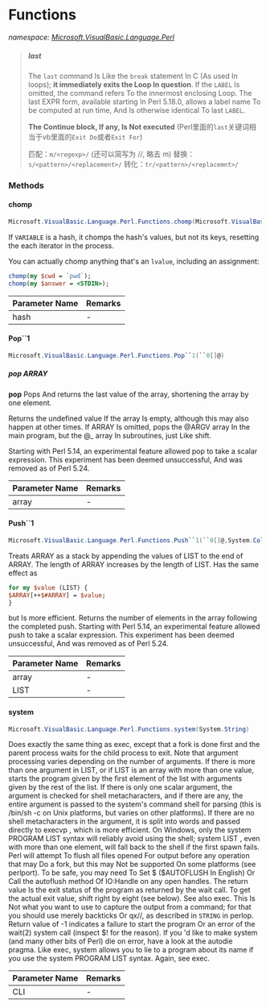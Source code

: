 ﻿# Functions
_namespace: [Microsoft.VisualBasic.Language.Perl](./index.md)_



> 
>  ##### last
>  
>  The ``last`` command Is Like the ``break`` statement In C (As used In loops); **it immediately exits the Loop In question**. 
>  If the ``LABEL`` Is omitted, the command refers To the innermost enclosing Loop. The last EXPR form, available starting 
>  In Perl 5.18.0, allows a label name To be computed at run time, And Is otherwise identical To last ``LABEL``. 
>  
>  **The Continue block, If any, Is Not executed**
>  (Perl里面的``last``关键词相当于vb里面的``Exit Do``或者``Exit For``)
>  
>  匹配：``m/<regexp>/`` (还可以简写为 /<regexp>/, 略去 m)
>  替换：``s/<pattern>/<replacement>/``
>  转化：``tr/<pattern>/<replacemnt>/``
>  


### Methods

#### chomp
```csharp
Microsoft.VisualBasic.Language.Perl.Functions.chomp(Microsoft.VisualBasic.Dictionary{Microsoft.VisualBasic.ComponentModel.DataSourceModel.NamedValue{System.String}}@)
```
If ``VARIABLE`` is a hash, it chomps the hash's values, but not its keys, resetting the each iterator 
 in the process.
 
 You can actually chomp anything that's an ``lvalue``, including an assignment:
 
 ```perl
 chomp(my $cwd = `pwd`);
 chomp(my $answer = <STDIN>);
 ```

|Parameter Name|Remarks|
|--------------|-------|
|hash|-|


#### Pop``1
```csharp
Microsoft.VisualBasic.Language.Perl.Functions.Pop``1(``0[]@)
```
##### pop ARRAY
 
 **pop**
 Pops And returns the last value of the array, shortening the array by one element.
 
 Returns the undefined value If the array Is empty, although this may also happen at 
 other times. If ARRAY Is omitted, pops the @ARGV array In the main program, but the 
 @_ array In subroutines, just Like shift.
 
 Starting with Perl 5.14, an experimental feature allowed pop to take a scalar expression. 
 This experiment has been deemed unsuccessful, And was removed as of Perl 5.24.

|Parameter Name|Remarks|
|--------------|-------|
|array|-|


#### Push``1
```csharp
Microsoft.VisualBasic.Language.Perl.Functions.Push``1(``0[]@,System.Collections.Generic.IEnumerable{``0})
```
Treats ARRAY as a stack by appending the values of LIST to the end of ARRAY. The length of ARRAY 
 increases by the length of LIST. Has the same effect as
 
 ```perl
 for my $value (LIST) {
 $ARRAY[++$#ARRAY] = $value;
 }
 ```
 
 but Is more efficient. Returns the number of elements in the array following the completed push.
 Starting with Perl 5.14, an experimental feature allowed push to take a scalar expression. 
 This experiment has been deemed unsuccessful, And was removed as of Perl 5.24.

|Parameter Name|Remarks|
|--------------|-------|
|array|-|
|LIST|-|


#### system
```csharp
Microsoft.VisualBasic.Language.Perl.Functions.system(System.String)
```
Does exactly the same thing as exec, except that a fork is done first and the parent process waits for the 
 child process to exit. Note that argument processing varies depending on the number of arguments. If there 
 is more than one argument in LIST, or if LIST is an array with more than one value, starts the program 
 given by the first element of the list with arguments given by the rest of the list. If there is only one 
 scalar argument, the argument is checked for shell metacharacters, and if there are any, the entire argument 
 is passed to the system's command shell for parsing (this is /bin/sh -c on Unix platforms, but varies on 
 other platforms). If there are no shell metacharacters in the argument, it is split into words and passed 
 directly to execvp , which is more efficient. On Windows, only the system PROGRAM LIST syntax will reliably 
 avoid using the shell; system LIST , even with more than one element, will fall back to the shell if the 
 first spawn fails.
 Perl will attempt To flush all files opened For output before any operation that may Do a fork, but this 
 may Not be supported On some platforms (see perlport). To be safe, you may need To Set $ ($AUTOFLUSH In 
 English) Or Call the autoflush method Of IO:Handle on any open handles.
 The return value Is the exit status of the program as returned by the wait call. To get the actual exit 
 value, shift right by eight (see below). See also exec. This Is Not what you want to use to capture the 
 output from a command; for that you should use merely backticks Or qx//, as described in `STRING` in perlop. 
 Return value of -1 indicates a failure to start the program Or an error of the wait(2) system call 
 (inspect $! for the reason).
 If you 'd like to make system (and many other bits of Perl) die on error, have a look at the autodie pragma.
 Like exec, system allows you to lie to a program about its name if you use the system PROGRAM LIST syntax. 
 Again, see exec.

|Parameter Name|Remarks|
|--------------|-------|
|CLI|-|



